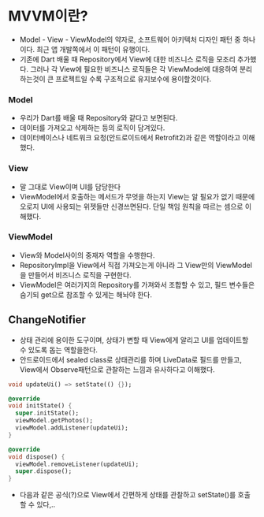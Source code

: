 # MVVM이란?

- Model - View - ViewModel의 약자로, 소프트웨어 아키텍처 디자인 패턴 중 하나이다.  최근 앱 개발쪽에서 이 패턴이 유행이다.
- 기존에 Dart 배울 때 Repository에서 View에 대한 비즈니스 로직을 모조리 추가했다. 그러나 각 View에 필요한 비즈니스 로직들은 각 ViewModel에 대응하여 분리하는것이 큰 프로젝트일 수록 구조적으로 유지보수에 용이할것이다.

### Model

- 우리가 Dart를 배울 때 Repository와 같다고 보면된다.
- 데이터를 가져오고 삭제하는 등의 로직이 담겨있다.
- 데이터베이스나 네트워크 요청(안드로이드에서 Retrofit2)과 같은 역할이라고 이해했다.

### View

- 말 그대로 View이며 UI를 담당한다
- ViewModel에서 호출하는 메서드가 무엇을 하는지 View는 알 필요가 없기 때문에 오로지 UI에 사용되는 위젯들만 신경쓰면된다. 단일 책임 원칙을 따르는 셈으로 이해했다.

### ViewModel

- View와 Model사이의 중재자 역할을 수행한다.
- RepositoryImpl을 View에서 직접 가져오는게 아니라 그 View만의 ViewModel을 만들어서 비즈니스 로직을 구현한다.
- ViewModel은 여러가지의 Repository를 가져와서 조합할 수 있고, 필드 변수들은 숨기되 get으로 참조할 수 있게는 해놔야 한다.

## ChangeNotifier

- 상태 관리에 용이한 도구이며, 상태가 변할 때 View에게 알리고 UI를 업데이트할 수 있도록 돕는 역할을한다.
- 안드로이드에서 sealed class로 상태관리를 하며 LiveData로 필드를 만들고, View에서 Observe패턴으로 관찰하는 느낌과 유사하다고 이해했다.

```dart
void updateUi() => setState(() {});

@override
void initState() {
  super.initState();
  viewModel.getPhotos();
  viewModel.addListener(updateUi);
}

@override
void dispose() {
  viewModel.removeListener(updateUi);
  super.dispose();
}
```

- 다음과 같은 공식(?)으로 View에서 간편하게 상태를 관찰하고 setState()를 호출할 수 있다,..
